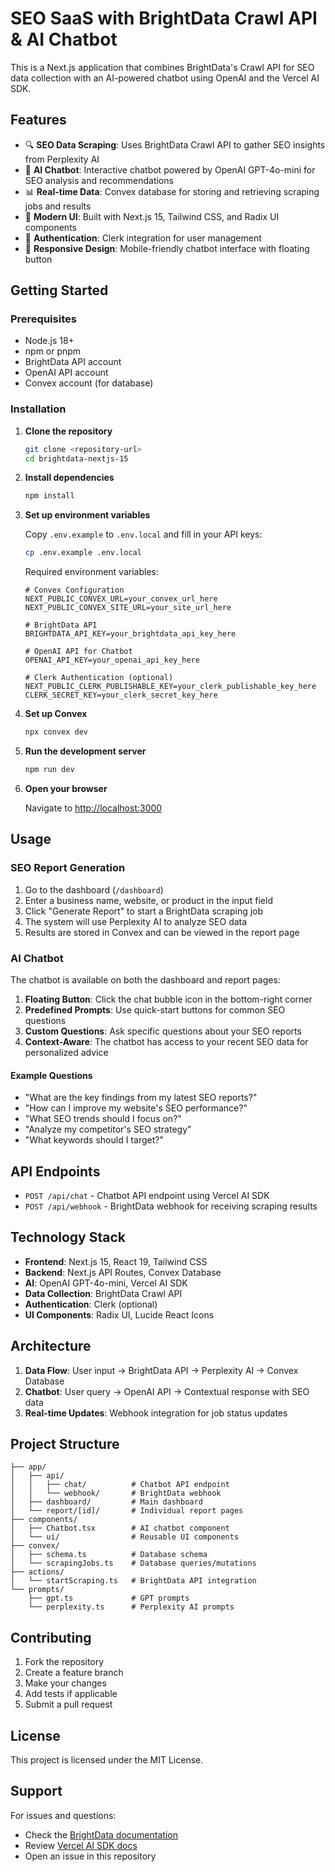 # SEO SaaS with BrightData Crawl API & AI Chatbot

This is a Next.js application that combines BrightData's Crawl API for SEO data collection with an AI-powered chatbot using OpenAI and the Vercel AI SDK.

## Features

- 🔍 **SEO Data Scraping**: Uses BrightData Crawl API to gather SEO insights from Perplexity AI
- 🤖 **AI Chatbot**: Interactive chatbot powered by OpenAI GPT-4o-mini for SEO analysis and recommendations
- 📊 **Real-time Data**: Convex database for storing and retrieving scraping jobs and results
- 🎨 **Modern UI**: Built with Next.js 15, Tailwind CSS, and Radix UI components
- 🔐 **Authentication**: Clerk integration for user management
- 📱 **Responsive Design**: Mobile-friendly chatbot interface with floating button

## Getting Started

### Prerequisites

- Node.js 18+ 
- npm or pnpm
- BrightData API account
- OpenAI API account
- Convex account (for database)

### Installation

1. **Clone the repository**
   ```bash
   git clone <repository-url>
   cd brightdata-nextjs-15
   ```

2. **Install dependencies**
   ```bash
   npm install
   ```

3. **Set up environment variables**
   
   Copy `.env.example` to `.env.local` and fill in your API keys:
   
   ```bash
   cp .env.example .env.local
   ```
   
   Required environment variables:
   ```env
   # Convex Configuration
   NEXT_PUBLIC_CONVEX_URL=your_convex_url_here
   NEXT_PUBLIC_CONVEX_SITE_URL=your_site_url_here
   
   # BrightData API
   BRIGHTDATA_API_KEY=your_brightdata_api_key_here
   
   # OpenAI API for Chatbot
   OPENAI_API_KEY=your_openai_api_key_here
   
   # Clerk Authentication (optional)
   NEXT_PUBLIC_CLERK_PUBLISHABLE_KEY=your_clerk_publishable_key_here
   CLERK_SECRET_KEY=your_clerk_secret_key_here
   ```

4. **Set up Convex**
   ```bash
   npx convex dev
   ```

5. **Run the development server**
   ```bash
   npm run dev
   ```

6. **Open your browser**
   
   Navigate to [http://localhost:3000](http://localhost:3000)

## Usage

### SEO Report Generation

1. Go to the dashboard (`/dashboard`)
2. Enter a business name, website, or product in the input field
3. Click "Generate Report" to start a BrightData scraping job
4. The system will use Perplexity AI to analyze SEO data
5. Results are stored in Convex and can be viewed in the report page

### AI Chatbot

The chatbot is available on both the dashboard and report pages:

1. **Floating Button**: Click the chat bubble icon in the bottom-right corner
2. **Predefined Prompts**: Use quick-start buttons for common SEO questions
3. **Custom Questions**: Ask specific questions about your SEO reports
4. **Context-Aware**: The chatbot has access to your recent SEO data for personalized advice

#### Example Questions

- "What are the key findings from my latest SEO reports?"
- "How can I improve my website's SEO performance?"
- "What SEO trends should I focus on?"
- "Analyze my competitor's SEO strategy"
- "What keywords should I target?"

## API Endpoints

- `POST /api/chat` - Chatbot API endpoint using Vercel AI SDK
- `POST /api/webhook` - BrightData webhook for receiving scraping results

## Technology Stack

- **Frontend**: Next.js 15, React 19, Tailwind CSS
- **Backend**: Next.js API Routes, Convex Database
- **AI**: OpenAI GPT-4o-mini, Vercel AI SDK
- **Data Collection**: BrightData Crawl API
- **Authentication**: Clerk (optional)
- **UI Components**: Radix UI, Lucide React Icons

## Architecture

1. **Data Flow**: User input → BrightData API → Perplexity AI → Convex Database
2. **Chatbot**: User query → OpenAI API → Contextual response with SEO data
3. **Real-time Updates**: Webhook integration for job status updates

## Project Structure

```
├── app/
│   ├── api/
│   │   ├── chat/          # Chatbot API endpoint
│   │   └── webhook/       # BrightData webhook
│   ├── dashboard/         # Main dashboard
│   └── report/[id]/       # Individual report pages
├── components/
│   ├── Chatbot.tsx        # AI chatbot component
│   └── ui/                # Reusable UI components
├── convex/
│   ├── schema.ts          # Database schema
│   └── scrapingJobs.ts    # Database queries/mutations
├── actions/
│   └── startScraping.ts   # BrightData API integration
└── prompts/
    ├── gpt.ts             # GPT prompts
    └── perplexity.ts      # Perplexity AI prompts
```

## Contributing

1. Fork the repository
2. Create a feature branch
3. Make your changes
4. Add tests if applicable
5. Submit a pull request

## License

This project is licensed under the MIT License.

## Support

For issues and questions:
- Check the [BrightData documentation](https://docs.brightdata.com/scraping-automation/crawl-api/overview)
- Review [Vercel AI SDK docs](https://sdk.vercel.ai/)
- Open an issue in this repository